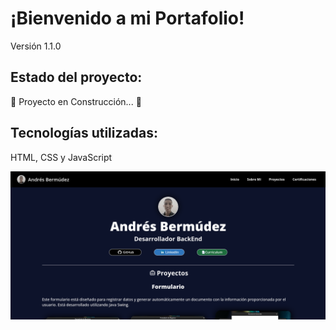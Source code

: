 # ¡Bienvenido a mi Portafolio!
Versión 1.1.0

## Estado del proyecto: 
:construction: Proyecto en Construcción... :construction:

## Tecnologías utilizadas: 
HTML, CSS y JavaScript

![Imagen de Muestra](images/imagenMuestra.png)

    
    
